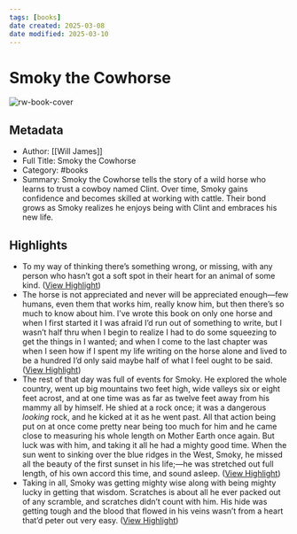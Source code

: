 ```yaml
---
tags: [books]
date created: 2025-03-08
date modified: 2025-03-10
---
```

# Smoky the Cowhorse

![rw-book-cover](https://readwise-assets.s3.amazonaws.com/media/reader/parsed_document_assets/275719391/73MnXuMwlHtidrUrxiBeHwU8kOAKw-NWq0Ut9aNI4Vs-cove_foUcIlE.jpg)

## Metadata
- Author: [[Will James]]
- Full Title: Smoky the Cowhorse
- Category: #books
- Summary: Smoky the Cowhorse tells the story of a wild horse who learns to trust a cowboy named Clint. Over time, Smoky gains confidence and becomes skilled at working with cattle. Their bond grows as Smoky realizes he enjoys being with Clint and embraces his new life.

## Highlights
- To my way of thinking there’s something wrong, or missing, with any person who hasn’t got a soft spot in their heart for an animal of some kind. ([View Highlight](https://read.readwise.io/read/01jnj5wqtsw19n7h1vfnrdcq6v))
- The horse is not appreciated and never will be appreciated enough﻿—few humans, even them that works him, really know him, but then there’s so much to know about him. I’ve wrote this book on only one horse and when I first started it I was afraid I’d run out of something to write, but I wasn’t half thru when I begin to realize I had to do some squeezing to get the things in I wanted; and when I come to the last chapter was when I seen how if I spent my life writing on the horse alone and lived to be a hundred I’d only said maybe half of what I feel ought to be said. ([View Highlight](https://read.readwise.io/read/01jnj5yz9sgv31jjg4jr6rmhqc))
- The rest of that day was full of events for Smoky. He explored the whole country, went up big mountains two feet high, wide valleys six or eight feet acrost, and at one time was as far as twelve feet away from his mammy all by himself. He shied at a rock once; it was a dangerous *looking* rock, and he kicked at it as he went past. All that action being put on at once come pretty near being too much for him and he came close to measuring his whole length on Mother Earth once again. But luck was with him, and taking it all he had a mighty good time. When the sun went to sinking over the blue ridges in the West, Smoky, he missed all the beauty of the first sunset in his life;﻿—he was stretched out full length, of his own accord this time, and sound asleep. ([View Highlight](https://read.readwise.io/read/01jnj68z28vf0facvd3dbm2vzc))
- Taking in all, Smoky was getting mighty wise along with being mighty lucky in getting that wisdom. Scratches is about all he ever packed out of any scramble, and scratches didn’t count with him. His hide was getting tough and the blood that flowed in his veins wasn’t from a heart that’d peter out very easy. ([View Highlight](https://read.readwise.io/read/01jnkavbfb7k4p0spyqx3prk7p))
